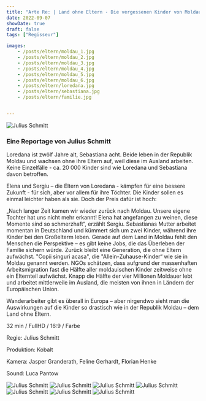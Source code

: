 ```yaml
---
title: "Arte Re: | Land ohne Eltern - Die vergessenen Kinder von Moldau"
date: 2022-09-07
showDate: true
draft: false
tags: ["Regisseur"]

images:
    - /posts/eltern/moldau_1.jpg
    - /posts/eltern/moldau_2.jpg
    - /posts/eltern/moldau_3.jpg
    - /posts/eltern/moldau_4.jpg
    - /posts/eltern/moldau_5.jpg
    - /posts/eltern/moldau_6.jpg
    - /posts/eltern/loredana.jpg
    - /posts/eltern/sebastiana.jpg
    - /posts/eltern/familie.jpg


---
```


![Julius Schmitt](/posts/eltern/moldau_3.jpg)

### Eine Reportage von Julius Schmitt

Loredana ist zwölf Jahre alt, Sebastiana acht. Beide leben in der Republik Moldau und wachsen ohne ihre Eltern auf, weil diese im Ausland arbeiten. Keine Einzelfälle - ca. 20 000 Kinder sind wie Loredana und Sebastiana davon betroffen. 

Elena und Sergiu – die Eltern von Loredana - kämpfen für eine bessere Zukunft - für sich, aber vor allem für ihre Töchter. Die Kinder sollen es einmal leichter haben als sie. Doch der Preis dafür ist hoch:

„Nach langer Zeit kamen wir wieder zurück nach Moldau. Unsere eigene Tochter hat uns nicht mehr erkannt! Elena hat angefangen zu weinen, diese Momente sind so schmerzhaft“, erzählt Sergiu. 
Sebastianas Mutter arbeitet momentan in Deutschland und kümmert sich um zwei Kinder, während ihre Kinder bei den Großelterm leben. Gerade auf dem Land in Moldau fehlt den Menschen die Perspektive – es gibt keine Jobs, die das Überleben der Familie sichern würde.
Zurück bleibt eine Generation, die ohne Eltern aufwächst. "Copii singuri acasa", die "Allein-Zuhause-Kinder“ wie sie in Moldau genannt werden. NGOs schätzen, dass aufgrund der massenhaften Arbeitsmigration fast die Hälfte aller moldauischen Kinder zeitweise ohne ein Elternteil aufwächst. Knapp die Hälfte der vier Millionen Moldauer lebt und arbeitet mittlerweile im Ausland, die meisten von ihnen in Ländern der Europäischen Union. 

Wanderarbeiter gibt es überall in Europa – aber nirgendwo sieht man die Auswirkungen auf die Kinder so drastisch wie in der Republik Moldau – dem Land ohne Eltern. 

32 min / FullHD / 16:9 / Farbe

Regie:
Julius Schmitt

Produktion:
Kobalt 

Kamera: 
Jasper Granderath,
Feline Gerhardt,
Florian Henke


Sound:
Luca Pantow


![Julius Schmitt](/posts/eltern/familie.jpg)
![Julius Schmitt](/posts/eltern/loredana.jpg)
![Julius Schmitt](/posts/eltern/sebastiana.jpg)
![Julius Schmitt](/posts/eltern/moldau_1.jpg)
![Julius Schmitt](/posts/eltern/moldau_2.jpg)
![Julius Schmitt](/posts/eltern/moldau_4.jpg)
![Julius Schmitt](/posts/eltern/moldau_6.jpg)

